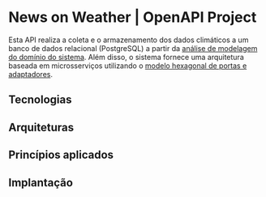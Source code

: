 # News on Weather | OpenAPI Project

Esta API realiza a coleta e o armazenamento dos dados climáticos a um banco de dados relacional (PostgreSQL) a partir da [análise de modelagem do domínio do sistema](https://budkee.notion.site/Open-Weather-Map-3b2e4e5a58ec4898ad31f94c178ca2db?pvs=4). Além disso, o sistema fornece uma arquitetura baseada em microsserviços utilizando o [modelo hexagonal de portas e adaptadores](https://dev.to/wsantosdev/design-ports-and-adapters-48mi). 

## Tecnologias

## Arquiteturas

## Princípios aplicados

## Implantação

